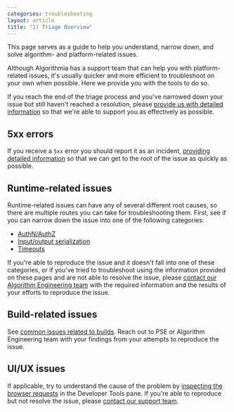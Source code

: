 ```yaml
---
categories: troubleshooting
layout: article
title: "1) Triage Overview"
---
```


This page serves as a guide to help you understand, narrow down, and solve algorithm- and platform-related issues.

Although Algorithmia has a support team that can help you with platform-related issues, it's usually quicker and more efficient to troubleshoot on your own when possible. Here we provide you with the tools to do so.

If you reach the end of the triage process and you've narrowed down your issue but still haven't reached a resolution, please [provide us with detailed information](/administration/troubleshooting/4-information-gathering) so that we're able to support you as effectively as possible.

## 5xx errors

If you receive a `5xx` error you should report it as an incident, [providing detailed information](/administration/troubleshooting/4-information-gathering) so that we can get to the root of the issue as quickly as possible.

## Runtime-related issues

Runtime-related issues can have any of several different root causes, so there are multiple routes you can take for troubleshooting them. First, see if you can narrow down the issue into one of the following categories:

*   [AuthN/AuthZ](/administration/troubleshooting/2-issues#authentication-authorization-and-resource-access)
*   [Input/output serialization](/administration/troubleshooting/2-issues#json-serialization-of-inputoutput)
*   [Timeouts](/administration/troubleshooting/2-issues#timeouts)

If you're able to reproduce the issue and it doesn't fall into one of these categories, or if you've tried to troubleshoot using the information provided on these pages and are not able to resolve the issue, please [contact our Algorithm Engineering team](/administration/troubleshooting/4-information-gathering) with the required information and the results of your efforts to reproduce the issue.

## Build-related issues

See [common issues related to builds](/administration/troubleshooting/2-issues#build-issues). Reach out to PSE or Algorithm Engineering team with your findings from your attempts to reproduce the issue.

## UI/UX issues

If applicable, try to understand the cause of the problem by [inspecting the browser requests](/administration/troubleshooting/3-strategies/#inspect-a-browser-requestresponse) in the Developer Tools pane. If you're able to reproduce but not resolve the issue, please [contact our support team](/administration/troubleshooting/4-information-gathering).